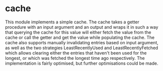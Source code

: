 # cache
This module implements a simple cache. The cache takes a getter procedure
with an input argument and an output and wraps it in such a way that
querying the cache for this value will either fetch the value from the cache
or call the getter and get the value while populating the cache. The cache
also supports manually invalidating entries based on input argument, as well
as the two strategies LeastRecentlyUsed and LeastRecentlyFetched which
allows clearing either the entries that haven't been used for the longest,
or which was fetched the longest time ago respectively. The implementation
is fairly optimised, but further optimisations could be made.
